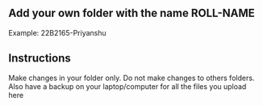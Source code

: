 ## Add your own folder with the name ROLL-NAME<br>
Example: 22B2165-Priyanshu

## Instructions
Make changes in your folder only. Do not make changes to others folders. Also have a backup on your laptop/computer for all the files you upload here

